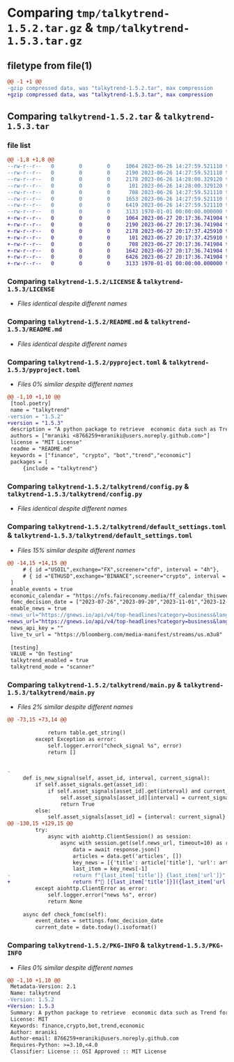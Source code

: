 # Comparing `tmp/talkytrend-1.5.2.tar.gz` & `tmp/talkytrend-1.5.3.tar.gz`

## filetype from file(1)

```diff
@@ -1 +1 @@
-gzip compressed data, was "talkytrend-1.5.2.tar", max compression
+gzip compressed data, was "talkytrend-1.5.3.tar", max compression
```

## Comparing `talkytrend-1.5.2.tar` & `talkytrend-1.5.3.tar`

### file list

```diff
@@ -1,8 +1,8 @@
--rw-r--r--   0        0        0     1064 2023-06-26 14:27:59.521110 talkytrend-1.5.2/LICENSE
--rw-r--r--   0        0        0     2190 2023-06-26 14:27:59.521110 talkytrend-1.5.2/README.md
--rw-r--r--   0        0        0     2178 2023-06-26 14:28:00.329120 talkytrend-1.5.2/pyproject.toml
--rw-r--r--   0        0        0      101 2023-06-26 14:28:00.329120 talkytrend-1.5.2/talkytrend/__init__.py
--rw-r--r--   0        0        0      708 2023-06-26 14:27:59.521110 talkytrend-1.5.2/talkytrend/config.py
--rw-r--r--   0        0        0     1653 2023-06-26 14:27:59.521110 talkytrend-1.5.2/talkytrend/default_settings.toml
--rw-r--r--   0        0        0     6419 2023-06-26 14:27:59.521110 talkytrend-1.5.2/talkytrend/main.py
--rw-r--r--   0        0        0     3133 1970-01-01 00:00:00.000000 talkytrend-1.5.2/PKG-INFO
+-rw-r--r--   0        0        0     1064 2023-06-27 20:17:36.741904 talkytrend-1.5.3/LICENSE
+-rw-r--r--   0        0        0     2190 2023-06-27 20:17:36.741904 talkytrend-1.5.3/README.md
+-rw-r--r--   0        0        0     2178 2023-06-27 20:17:37.425910 talkytrend-1.5.3/pyproject.toml
+-rw-r--r--   0        0        0      101 2023-06-27 20:17:37.425910 talkytrend-1.5.3/talkytrend/__init__.py
+-rw-r--r--   0        0        0      708 2023-06-27 20:17:36.741904 talkytrend-1.5.3/talkytrend/config.py
+-rw-r--r--   0        0        0     1642 2023-06-27 20:17:36.741904 talkytrend-1.5.3/talkytrend/default_settings.toml
+-rw-r--r--   0        0        0     6426 2023-06-27 20:17:36.741904 talkytrend-1.5.3/talkytrend/main.py
+-rw-r--r--   0        0        0     3133 1970-01-01 00:00:00.000000 talkytrend-1.5.3/PKG-INFO
```

### Comparing `talkytrend-1.5.2/LICENSE` & `talkytrend-1.5.3/LICENSE`

 * *Files identical despite different names*

### Comparing `talkytrend-1.5.2/README.md` & `talkytrend-1.5.3/README.md`

 * *Files identical despite different names*

### Comparing `talkytrend-1.5.2/pyproject.toml` & `talkytrend-1.5.3/pyproject.toml`

 * *Files 0% similar despite different names*

```diff
@@ -1,10 +1,10 @@
 [tool.poetry]
 name = "talkytrend"
-version = "1.5.2"
+version = "1.5.3"
 description = "A python package to retrieve  economic data such as Trend for any financial symbol."
 authors = ["mraniki <8766259+mraniki@users.noreply.github.com>"]
 license = "MIT License"
 readme = "README.md"
 keywords = ["finance", "crypto", "bot","trend","economic"]
 packages = [
     {include = "talkytrend"}
```

### Comparing `talkytrend-1.5.2/talkytrend/config.py` & `talkytrend-1.5.3/talkytrend/config.py`

 * *Files identical despite different names*

### Comparing `talkytrend-1.5.2/talkytrend/default_settings.toml` & `talkytrend-1.5.3/talkytrend/default_settings.toml`

 * *Files 15% similar despite different names*

```diff
@@ -14,15 +14,15 @@
     # { id ="USOIL",exchange="FX",screener="cfd", interval = "4h"},
     # { id ="ETHUSD",exchange="BINANCE",screener="crypto", interval = "4h"},
 ]
 enable_events = true
 economic_calendar = "https://nfs.faireconomy.media/ff_calendar_thisweek.json"
 fomc_decision_date = ["2023-07-26","2023-09-20","2023-11-01","2023-12-13"]
 enable_news = true
-news_url="https://gnews.io/api/v4/top-headlines?category=business&lang=en&country=us&max=2&apikey="
+news_url="https://gnews.io/api/v4/top-headlines?category=business&lang=en&max=2&apikey="
 news_api_key = ""
 live_tv_url = "https://bloomberg.com/media-manifest/streams/us.m3u8"
 
 [testing]
 VALUE = "On Testing"
 talkytrend_enabled = true
 talkytrend_mode = "scanner"
```

### Comparing `talkytrend-1.5.2/talkytrend/main.py` & `talkytrend-1.5.3/talkytrend/main.py`

 * *Files 2% similar despite different names*

```diff
@@ -73,15 +73,14 @@
 
             return table.get_string()
         except Exception as error:
             self.logger.error("check_signal %s", error)
             return []
 
 
-
     def is_new_signal(self, asset_id, interval, current_signal):
         if self.asset_signals.get(asset_id):
             if self.asset_signals[asset_id].get(interval) and current_signal != self.asset_signals[asset_id][interval]:
                 self.asset_signals[asset_id][interval] = current_signal
                 return True
         else:
             self.asset_signals[asset_id] = {interval: current_signal}
@@ -130,15 +129,15 @@
         try:
             async with aiohttp.ClientSession() as session:
                 async with session.get(self.news_url, timeout=10) as response:
                     data = await response.json()
                     articles = data.get('articles', [])
                     key_news = [{'title': article['title'], 'url': article['url']} for article in articles]
                     last_item = key_news[-1]
-                    return f"{last_item['title']} {last_item['url']}"
+                    return f"📰 [{last_item['title']}]({last_item['url']})"
         except aiohttp.ClientError as error:
             self.logger.error("news %s", error)
             return None
 
     async def check_fomc(self):
         event_dates = settings.fomc_decision_date
         current_date = date.today().isoformat()
```

### Comparing `talkytrend-1.5.2/PKG-INFO` & `talkytrend-1.5.3/PKG-INFO`

 * *Files 0% similar despite different names*

```diff
@@ -1,10 +1,10 @@
 Metadata-Version: 2.1
 Name: talkytrend
-Version: 1.5.2
+Version: 1.5.3
 Summary: A python package to retrieve  economic data such as Trend for any financial symbol.
 License: MIT
 Keywords: finance,crypto,bot,trend,economic
 Author: mraniki
 Author-email: 8766259+mraniki@users.noreply.github.com
 Requires-Python: >=3.10,<4.0
 Classifier: License :: OSI Approved :: MIT License
```

